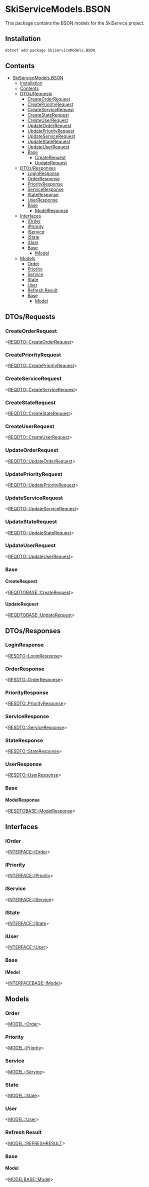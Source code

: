 ﻿# SkiServiceModels.BSON

This package contains the BSON models for the SkiService project.

## Installation

```bash
dotnet add package SkiServiceModels.BSON
```

## Contents

<!--TOC-->
- [SkiServiceModels.BSON](#skiservicemodelsbson)
  - [Installation](#installation)
  - [Contents](#contents)
  - [DTOs/Requests](#dtosrequests)
    - [CreateOrderRequest](#createorderrequest)
    - [CreatePriorityRequest](#createpriorityrequest)
    - [CreateServiceRequest](#createservicerequest)
    - [CreateStateRequest](#createstaterequest)
    - [CreateUserRequest](#createuserrequest)
    - [UpdateOrderRequest](#updateorderrequest)
    - [UpdatePriorityRequest](#updatepriorityrequest)
    - [UpdateServiceRequest](#updateservicerequest)
    - [UpdateStateRequest](#updatestaterequest)
    - [UpdateUserRequest](#updateuserrequest)
    - [Base](#base)
      - [CreateRequest](#createrequest)
      - [UpdateRequest](#updaterequest)
  - [DTOs/Responses](#dtosresponses)
    - [LoginResponse](#loginresponse)
    - [OrderResponse](#orderresponse)
    - [PriorityResponse](#priorityresponse)
    - [ServiceResponse](#serviceresponse)
    - [StateResponse](#stateresponse)
    - [UserResponse](#userresponse)
    - [Base](#base-1)
      - [ModelResponse](#modelresponse)
  - [Interfaces](#interfaces)
    - [IOrder](#iorder)
    - [IPriority](#ipriority)
    - [IService](#iservice)
    - [IState](#istate)
    - [IUser](#iuser)
    - [Base](#base-2)
      - [IModel](#imodel)
  - [Models](#models)
    - [Order](#order)
    - [Priority](#priority)
    - [Service](#service)
    - [State](#state)
    - [User](#user)
    - [Refresh Result](#refresh-result)
    - [Base](#base-3)
      - [Model](#model)
<!--/TOC-->


## DTOs/Requests

### CreateOrderRequest
<<REQDTO::CreateOrderRequest>>

### CreatePriorityRequest
<<REQDTO::CreatePriorityRequest>>

### CreateServiceRequest
<<REQDTO::CreateServiceRequest>>

### CreateStateRequest
<<REQDTO::CreateStateRequest>>

### CreateUserRequest
<<REQDTO::CreateUserRequest>>

### UpdateOrderRequest
<<REQDTO::UpdateOrderRequest>>

### UpdatePriorityRequest
<<REQDTO::UpdatePriorityRequest>>

### UpdateServiceRequest
<<REQDTO::UpdateServiceRequest>>

### UpdateStateRequest
<<REQDTO::UpdateStateRequest>>

### UpdateUserRequest
<<REQDTO::UpdateUserRequest>>

### Base

#### CreateRequest
<<REQDTOBASE::CreateRequest>>

#### UpdateRequest
<<REQDTOBASE::UpdateRequest>>

## DTOs/Responses

### LoginResponse
<<RESDTO::LoginResponse>>

### OrderResponse
<<RESDTO::OrderResponse>>

### PriorityResponse
<<RESDTO::PriorityResponse>>

### ServiceResponse
<<RESDTO::ServiceResponse>>

### StateResponse
<<RESDTO::StateResponse>>

### UserResponse
<<RESDTO::UserResponse>>

### Base

#### ModelResponse
<<RESDTOBASE::ModelResponse>>

## Interfaces

### IOrder
<<INTERFACE::IOrder>>

### IPriority
<<INTERFACE::IPriority>>

### IService
<<INTERFACE::IService>>

### IState
<<INTERFACE::IState>>

### IUser
<<INTERFACE::IUser>>

### Base

#### IModel
<<INTERFACEBASE::IModel>>

## Models

### Order
<<MODEL::Order>>

### Priority
<<MODEL::Priority>>

### Service
<<MODEL::Service>>

### State
<<MODEL::State>>

### User
<<MODEL::User>>

### Refresh Result
<<MODEL::REFRESHRESULT>>

### Base

#### Model
<<MODELBASE::Model>>